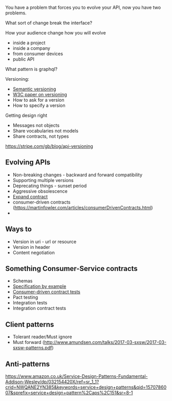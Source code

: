 
You have a problem that forces you to evolve your API, now you have two problems. 

What sort of change break the interface?

How your audience change how you will evolve
* inside a project
* inside a company
* from consumer devices
* public API

What pattern is graphql?

Versioning:
* [Semantic versioning](semantic-versioning.md)
* [W3C paper on versioning](https://www.w3.org/2001/tag/doc/versioning)
* How to ask for a version
* How to specify a version

Getting design right
* Messages not objects
* Share vocabularies not models
* Share contracts, not types

https://stripe.com/gb/blog/api-versioning

## Evolving APIs
* Non-breaking changes - backward and forward compatibility
* Supporting multiple versions
* Deprecating things - sunset period
* Aggressive obsolescence
* [Expand contract](api-expand-contract.md)
* consumer-driven contracts (https://martinfowler.com/articles/consumerDrivenContracts.html)
* 

## Ways to 
* Version in uri - url or resource
* Version in header
* Content negotiation

## Something Consumer-Service contracts
* Schemas
* [Specification by example](https://www.thoughtworks.com/insights/blog/specification-example)
* [Consumer-driven contract tests](consumer-driven-contract-tests.md)
* Pact testing
* Integration tests
* Integration contract tests


## Client patterns
* Tolerant reader/Must ignore
* Must forward (http://www.amundsen.com/talks/2017-03-sxsw/2017-03-sxsw-patterns.pdf)

## Anti-patterns


https://www.amazon.co.uk/Service-Design-Patterns-Fundamental-Addison-Wesley/dp/032154420X/ref=sr_1_1?crid=NWQANE2YN385&keywords=service+design+patterns&qid=1570786007&sprefix=service+design+pattern%2Caps%2C151&sr=8-1
